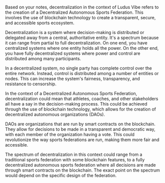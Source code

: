 Based on your notes, decentralization in the context of Ludus Vibe refers to the creation of a Decentralized Autonomous Sports Federation. This involves the use of blockchain technology to create a transparent, secure, and accessible sports ecosystem. 

Decentralization is a system where decision-making is distributed or delegated away from a central, authoritative entity. It's a spectrum because it can range from partial to full decentralization. On one end, you have centralized systems where one entity holds all the power. On the other end, you have fully decentralized systems where power and control are distributed among many participants.

In a decentralized system, no single party has complete control over the entire network. Instead, control is distributed among a number of entities or nodes. This can increase the system's fairness, transparency, and resistance to censorship. 

In the context of a Decentralized Autonomous Sports Federation, decentralization could mean that athletes, coaches, and other stakeholders all have a say in the decision-making process. This could be achieved through the use of blockchain technology, which allows for the creation of decentralized autonomous organizations (DAOs). 

DAOs are organizations that are run by smart contracts on the blockchain. They allow for decisions to be made in a transparent and democratic way, with each member of the organization having a vote. This could revolutionize the way sports federations are run, making them more fair and accessible.

The spectrum of decentralization in this context could range from a traditional sports federation with some blockchain features, to a fully decentralized autonomous sports federation where all decisions are made through smart contracts on the blockchain. The exact point on the spectrum would depend on the specific design of the federation.